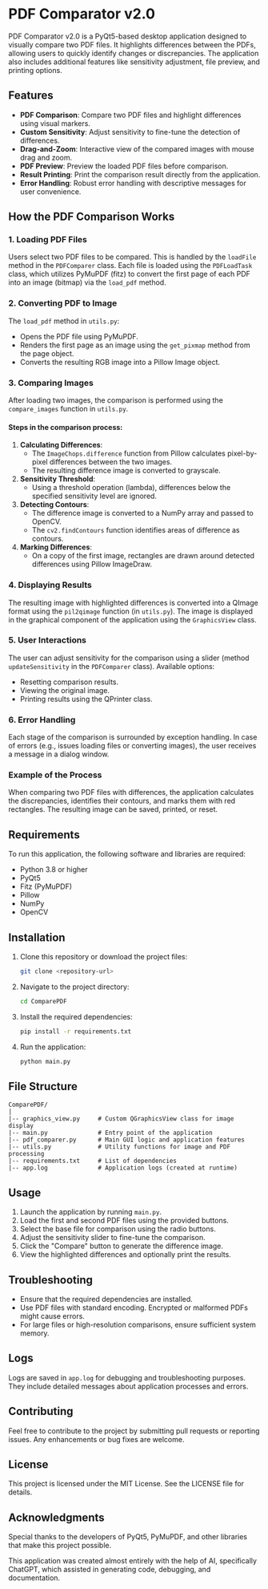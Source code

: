 # PDF Comparator v2.0

PDF Comparator v2.0 is a PyQt5-based desktop application designed to visually compare two PDF files. It highlights differences between the PDFs, allowing users to quickly identify changes or discrepancies. The application also includes additional features like sensitivity adjustment, file preview, and printing options.

## Features

- **PDF Comparison**: Compare two PDF files and highlight differences using visual markers.
- **Custom Sensitivity**: Adjust sensitivity to fine-tune the detection of differences.
- **Drag-and-Zoom**: Interactive view of the compared images with mouse drag and zoom.
- **PDF Preview**: Preview the loaded PDF files before comparison.
- **Result Printing**: Print the comparison result directly from the application.
- **Error Handling**: Robust error handling with descriptive messages for user convenience.

## How the PDF Comparison Works

### 1. Loading PDF Files
Users select two PDF files to be compared. This is handled by the `loadFile` method in the `PDFComparer` class. 
Each file is loaded using the `PDFLoadTask` class, which utilizes PyMuPDF (fitz) to convert the first page of each PDF into an image (bitmap) via the `load_pdf` method.

### 2. Converting PDF to Image
The `load_pdf` method in `utils.py`:
- Opens the PDF file using PyMuPDF.
- Renders the first page as an image using the `get_pixmap` method from the page object.
- Converts the resulting RGB image into a Pillow Image object.

### 3. Comparing Images
After loading two images, the comparison is performed using the `compare_images` function in `utils.py`.
#### Steps in the comparison process:
1. **Calculating Differences**:
   - The `ImageChops.difference` function from Pillow calculates pixel-by-pixel differences between the two images.
   - The resulting difference image is converted to grayscale.
2. **Sensitivity Threshold**:
   - Using a threshold operation (lambda), differences below the specified sensitivity level are ignored.
3. **Detecting Contours**:
   - The difference image is converted to a NumPy array and passed to OpenCV.
   - The `cv2.findContours` function identifies areas of difference as contours.
4. **Marking Differences**:
   - On a copy of the first image, rectangles are drawn around detected differences using Pillow ImageDraw.

### 4. Displaying Results
The resulting image with highlighted differences is converted into a QImage format using the `pil2qimage` function (in `utils.py`).
The image is displayed in the graphical component of the application using the `GraphicsView` class.

### 5. User Interactions
The user can adjust sensitivity for the comparison using a slider (method `updateSensitivity` in the `PDFComparer` class).
Available options:
- Resetting comparison results.
- Viewing the original image.
- Printing results using the QPrinter class.

### 6. Error Handling
Each stage of the comparison is surrounded by exception handling.
In case of errors (e.g., issues loading files or converting images), the user receives a message in a dialog window.

### Example of the Process
When comparing two PDF files with differences, the application calculates the discrepancies, identifies their contours, and marks them with red rectangles. The resulting image can be saved, printed, or reset.

## Requirements

To run this application, the following software and libraries are required:

- Python 3.8 or higher
- PyQt5
- Fitz (PyMuPDF)
- Pillow
- NumPy
- OpenCV

## Installation

1. Clone this repository or download the project files:
   ```bash
   git clone <repository-url>
   ```

2. Navigate to the project directory:
   ```bash
   cd ComparePDF
   ```

3. Install the required dependencies:
   ```bash
   pip install -r requirements.txt
   ```

4. Run the application:
   ```bash
   python main.py
   ```

## File Structure

```
ComparePDF/
|
|-- graphics_view.py     # Custom QGraphicsView class for image display
|-- main.py              # Entry point of the application
|-- pdf_comparer.py      # Main GUI logic and application features
|-- utils.py             # Utility functions for image and PDF processing
|-- requirements.txt     # List of dependencies
|-- app.log              # Application logs (created at runtime)
```

## Usage

1. Launch the application by running `main.py`.
2. Load the first and second PDF files using the provided buttons.
3. Select the base file for comparison using the radio buttons.
4. Adjust the sensitivity slider to fine-tune the comparison.
5. Click the "Compare" button to generate the difference image.
6. View the highlighted differences and optionally print the results.

## Troubleshooting

- Ensure that the required dependencies are installed.
- Use PDF files with standard encoding. Encrypted or malformed PDFs might cause errors.
- For large files or high-resolution comparisons, ensure sufficient system memory.

## Logs

Logs are saved in `app.log` for debugging and troubleshooting purposes. They include detailed messages about application processes and errors.

## Contributing

Feel free to contribute to the project by submitting pull requests or reporting issues. Any enhancements or bug fixes are welcome.

## License

This project is licensed under the MIT License. See the LICENSE file for details.

## Acknowledgments

Special thanks to the developers of PyQt5, PyMuPDF, and other libraries that make this project possible.

This application was created almost entirely with the help of AI, specifically ChatGPT, which assisted in generating code, debugging, and documentation.
